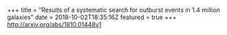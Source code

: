 +++
title = "Results of a systematic search for outburst events in 1.4 million   galaxies"
date = 2018-10-02T18:35:16Z
featured = true
+++
http://arxiv.org/abs/1810.01448v1
